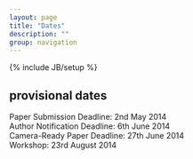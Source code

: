 ```yaml
---
layout: page
title: "Dates"
description: ""
group: navigation
---
```

{% include JB/setup %}

provisional dates
-----------------

Paper Submission Deadline: 2nd May 2014  
Author Notification Deadline: 6th June 2014  
Camera-Ready Paper Deadline: 27th June 2014  
Workshop: 23rd August 2014